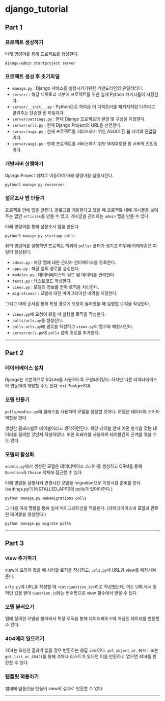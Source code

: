 # django_tutorial

## Part 1

### 프로젝트 생성하기

아래 명령어를 통해 프로젝트를 생성한다.

```shell
django-admin startproject server
```

### 프로젝트 생성 후 초기파일

- `manage.py` : Django 서비스를 실행시키기위한 커맨드라인의 유틸리티다.
- `server/` : 해당 디렉토리 내부에 프로젝트를 위한 실제 Python 패키지들이 저장된다.
- `server/__init__.py` : Python으로 하여금 이 디렉토리를 패키지처럼 다루라고 알려주는 단순한 빈 파일이다.
- `server/settings.py` : 현재 Django 프로젝트의 환경 및 구성을 저장한다.
- `server/urls.py` : 현재 Django Project의 URL을 선언한다.
- `server/asgi.py` : 현재 프로젝트를 서비스하기 위한 ASGI호환 웹 서버의 진입접이다.
- `server/wsgi.py` : 현재 프로젝트를 서비스하기 위한 WSGI호환 웹 서버의 진입접이다.

### 개발서버 실행하기

Django Project 위치로 이동하여 아래 명령어를 실행시킨다.

```shell
python3 manage.py runserver
```

### 설문조사 앱 만들기

프로젝트 안에 앱을 만든다. 블로그를 개발한다고 했을 때 프로젝트 내에 게시글을 보여주는 앱인 `articles`를 만들 수 있고, 게시글을 관리하는 `admin` 앱을 만들 수 있다.

아래 명령어를 통해 설문조사 앱을 만든다.

```shell
python3 manage.py startapp polls
```

위의 명령어를 실행하면 프로젝트 하위에 `polls/` 폴더가 생기고 하위에 아래와같은 파일이 생성된다.

- `admin.py` : 해당 앱에 대한 관리자 인터페이스를 등록한다.
- `apps.py` : 해당 앱의 경로를 설정한다.
- `modeles.py` : 데이터베이스의 필드 및 데이터를 관리한다.
- `tests.py` : 테스트코드 작성한다.
- `views.py` : 모델의 정보를 받아 로직을 처리한다.
- `migrations/` : 모델에 대한 마이그레이션 내역을 저장한다.

그리고 아래 순서를 통해 특정 경로에 요청이 들어왔을 때 실행할 로직을 작성한다.

- `views.py`에 요청이 왔을 때 실행할 로직을 작성한다.
- `polls/urls.py`를 생성한다.
- `polls.urls.py`에 경로를 작성하고 `views.py`의 함수와 매칭시킨다.
- `server/urls.py`에 `polls` 앱의 경로를 추가한다.

---

## Part 2

### 데이터베이스 설치

Django는 기본적으로 SQLite를 사용하도록 구성되어있다. 하지만 다른 데이터베이스와 연동하여 개발할 수도 있다. ex) PostgreSQL

### 모델 만들기

`polls/modles.py`에 클래스를 사용하여 모델을 생성할 것이다. 모델은 데이터의 스키마 역할을 한다.

생성한 클래스별로 테이블이라고 생각하면된다. 해당 테이블 안에 어떤 형식을 갖는 데이터를 정의할 것인지 작성하였다. 또한 외래키를 사용하여 테이블간의 관계를 맺을 수도 있다.

### 모델의 활성화

`models.py`에서 생성한 모델은 데이터베이스 스키마를 생성하고 ORM을 통해 `Question`과 `Choice` 객체에 접근할 수 있다.

아래 명령을 실행시켜 변경시킨 모델을 migration으로 저장시킬 준비를 한다.(settings.py의 INSTALLED_APPS에 polls가 있어야한다.)

```shell
python manage.py makemigrations polls
```

그 다음 아래 명령을 통해 실제 마이그레이션을 적용한다. (데이터베이스에 모델과 관련된 테이블을 생성한다.)

```shell
python manage.py migrate polls
```

---

## Part 3

### view 추가하기

view에 요청이 왔을 때 처리할 로직을 작성하고, `urls.py`에 URL과 view를 매칭시켜준다.

`urls.py`에 URL을 작성할 때 `<int:question_id>`라고 작성했는데, 이는 URL에서 동적인 값을 받아 `question_id`라는 변수명으로 view 함수에서 받을 수 있다.

### 모델 불러오기

앱에 정의한 모델을 불러와서 특정 로직을 통해 데이터베이스에 저장된 데이터를 반환할 수 있다.

### 404에러 일으키기

404는 요청한 결과가 없을 경우 반환하는 응답 코드이다. `get_object_or_404()` 또는 `get_list_or_404()`를 통해 객체나 리스트가 있으면 이를 반환하고 없으면 404를 반환할 수 있다.

### 템플릿 적용하기

앱내에 템플릿을 만들어 view의 결과로 반환할 수 있다.

---
